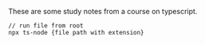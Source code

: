 These are some study notes from a course on typescript.
```
// run file from root
npx ts-node {file path with extension}
```